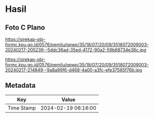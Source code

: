 # Hasil

## Foto C Plano

https://sirekap-obj-formc.kpu.go.id/0576/pemilu/ppwp/35/18/07/20/09/3518072009003-20240217-205239--5ddc36ad-35ed-4172-90a2-59b68734e38c.jpg

https://sirekap-obj-formc.kpu.go.id/0576/pemilu/ppwp/35/18/07/20/09/3518072009003-20240217-214849--9a8a99f6-d468-4a00-a3fc-efe37565f76b.jpg


## Metadata

| Key        | Value               |
| ---------- | ------------------- |
| Time Stamp | 2024-02-19 06:16:00 |



